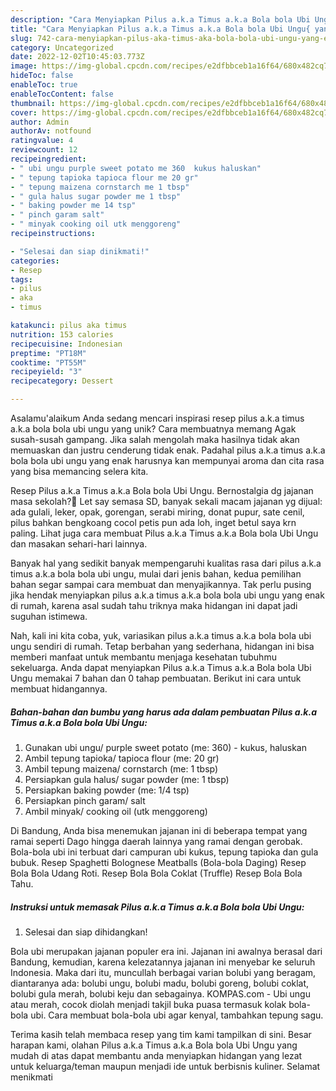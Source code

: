 ```yaml
---
description: "Cara Menyiapkan Pilus a.k.a Timus a.k.a Bola bola Ubi Ungu{ yang Enak Banget"
title: "Cara Menyiapkan Pilus a.k.a Timus a.k.a Bola bola Ubi Ungu{ yang Enak Banget"
slug: 742-cara-menyiapkan-pilus-aka-timus-aka-bola-bola-ubi-ungu-yang-enak-banget
category: Uncategorized
date: 2022-12-02T10:45:03.773Z
image: https://img-global.cpcdn.com/recipes/e2dfbbceb1a16f64/680x482cq70/pilus-aka-timus-aka-bola-bola-ubi-ungu-foto-resep-utama.jpg
hideToc: false
enableToc: true
enableTocContent: false
thumbnail: https://img-global.cpcdn.com/recipes/e2dfbbceb1a16f64/680x482cq70/pilus-aka-timus-aka-bola-bola-ubi-ungu-foto-resep-utama.jpg
cover: https://img-global.cpcdn.com/recipes/e2dfbbceb1a16f64/680x482cq70/pilus-aka-timus-aka-bola-bola-ubi-ungu-foto-resep-utama.jpg
author: Admin
authorAv: notfound
ratingvalue: 4
reviewcount: 12
recipeingredient:
- " ubi ungu purple sweet potato me 360  kukus haluskan"
- " tepung tapioka tapioca flour me 20 gr"
- " tepung maizena cornstarch me 1 tbsp"
- " gula halus sugar powder me 1 tbsp"
- " baking powder me 14 tsp"
- " pinch garam salt"
- " minyak cooking oil utk menggoreng"
recipeinstructions:

- "Selesai dan siap dinikmati!"
categories:
- Resep
tags:
- pilus
- aka
- timus

katakunci: pilus aka timus 
nutrition: 153 calories
recipecuisine: Indonesian
preptime: "PT18M"
cooktime: "PT55M"
recipeyield: "3"
recipecategory: Dessert

---
```



Asalamu'alaikum Anda sedang mencari inspirasi resep pilus a.k.a timus a.k.a bola bola ubi ungu yang unik? Cara membuatnya memang Agak susah-susah gampang. Jika salah mengolah maka hasilnya tidak akan memuaskan dan justru cenderung tidak enak. Padahal pilus a.k.a timus a.k.a bola bola ubi ungu yang enak harusnya kan mempunyai aroma dan cita rasa yang bisa memancing selera kita.


Resep Pilus a.k.a Timus a.k.a Bola bola Ubi Ungu. Bernostalgia dg jajanan masa sekolah?🤔 Let say semasa SD, banyak sekali macam jajanan yg dijual: ada gulali, leker, opak, gorengan, serabi miring, donat pupur, sate cenil, pilus bahkan bengkoang cocol petis pun ada loh, inget betul saya krn paling. Lihat juga cara membuat Pilus a.k.a Timus a.k.a Bola bola Ubi Ungu dan masakan sehari-hari lainnya.

Banyak hal yang sedikit banyak mempengaruhi kualitas rasa dari pilus a.k.a timus a.k.a bola bola ubi ungu, mulai dari jenis bahan, kedua pemilihan bahan segar sampai cara membuat dan menyajikannya. Tak perlu pusing jika hendak menyiapkan pilus a.k.a timus a.k.a bola bola ubi ungu yang enak di rumah, karena asal sudah tahu triknya maka hidangan ini dapat jadi suguhan istimewa.


Nah, kali ini kita coba, yuk, variasikan pilus a.k.a timus a.k.a bola bola ubi ungu sendiri di rumah. Tetap berbahan yang sederhana, hidangan ini bisa memberi manfaat untuk membantu menjaga kesehatan tubuhmu sekeluarga. Anda dapat menyiapkan Pilus a.k.a Timus a.k.a Bola bola Ubi Ungu memakai 7 bahan dan 0 tahap pembuatan. Berikut ini cara untuk membuat hidangannya.

<!--inarticleads1-->

##### Bahan-bahan dan bumbu yang harus ada dalam pembuatan Pilus a.k.a Timus a.k.a Bola bola Ubi Ungu:

1. Gunakan  ubi ungu/ purple sweet potato (me: 360) - kukus, haluskan
1. Ambil  tepung tapioka/ tapioca flour (me: 20 gr)
1. Ambil  tepung maizena/ cornstarch (me: 1 tbsp)
1. Persiapkan  gula halus/ sugar powder (me: 1 tbsp)
1. Persiapkan  baking powder (me: 1/4 tsp)
1. Persiapkan  pinch garam/ salt
1. Ambil  minyak/ cooking oil (utk menggoreng)


Di Bandung, Anda bisa menemukan jajanan ini di beberapa tempat yang ramai seperti Dago hingga daerah lainnya yang ramai dengan gerobak. Bola-bola ubi ini terbuat dari campuran ubi kukus, tepung tapioka dan gula bubuk. Resep Spaghetti Bolognese Meatballs (Bola-bola Daging) Resep Bola Bola Udang Roti. Resep Bola Bola Coklat (Truffle) Resep Bola Bola Tahu. 

<!--inarticleads2-->

##### Instruksi untuk memasak Pilus a.k.a Timus a.k.a Bola bola Ubi Ungu:


1. Selesai dan siap dihidangkan!

Bola ubi merupakan jajanan populer era ini. Jajanan ini awalnya berasal dari Bandung, kemudian, karena kelezatannya jajanan ini menyebar ke seluruh Indonesia. Maka dari itu, muncullah berbagai varian bolubi yang beragam, diantaranya ada: bolubi ungu, bolubi madu, bolubi goreng, bolubi coklat, bolubi gula merah, bolubi keju dan sebagainya. KOMPAS.com - Ubi ungu atau merah, cocok diolah menjadi takjil buka puasa termasuk kolak bola-bola ubi. Cara membuat bola-bola ubi agar kenyal, tambahkan tepung sagu. 

Terima kasih telah membaca resep yang tim kami tampilkan di sini. Besar harapan kami, olahan Pilus a.k.a Timus a.k.a Bola bola Ubi Ungu yang mudah di atas dapat membantu anda menyiapkan hidangan yang lezat untuk keluarga/teman maupun menjadi ide untuk berbisnis kuliner. Selamat menikmati
